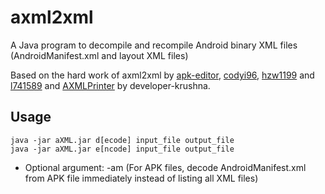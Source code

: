# axml2xml
A Java program to decompile and recompile Android binary XML files (AndroidManifest.xml and layout XML files)

Based on the hard work of axml2xml by [apk-editor](https://github.com/apk-editor/aXML), [codyi96](https://github.com/codyi96/xml2axml), [hzw1199](https://github.com/hzw1199/xml2axml) and [l741589](https://github.com/l741589/xml2axml) and [AXMLPrinter](https://github.com/developer-krushna/AXMLPrinter) by developer-krushna.

## Usage
```
java -jar aXML.jar d[ecode] input_file output_file
java -jar aXML.jar e[ncode] input_file output_file
```
* Optional argument: -am (For APK files, decode AndroidManifest.xml from APK file immediately instead of listing all XML files)
